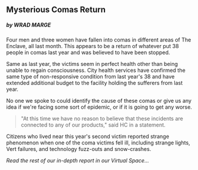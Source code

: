 ## Mysterious Comas Return

##### by WRAD MARGE

Four men and three women have fallen into comas in different areas of The Enclave, all last month. This appears to be a return of whatever put 38 people in comas last year and was believed to have been stopped.

Same as last year, the victims seem in perfect health other than being unable to regain consciousness. City health services have confirmed the same type of non-responsive condition from last year's 38 and have extended additional budget to the facility holding the sufferers from last year.

No one we spoke to could identify the cause of these comas or give us any idea if we're facing some sort of epidemic, or if it is going to get any worse.

> "At this time we have no reason to believe that these incidents are connected to any of our products," said HC in a statement.

Citizens who lived near this year's second victim reported strange phenomenon when one of the coma victims fell ill, including strange lights, Vert failures, and technology fuzz-outs and snow-crashes.

*Read the rest of our in-depth report in our Virtual Space...*